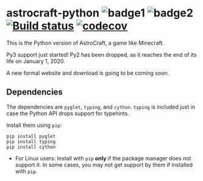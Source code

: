 # astrocraft-python ![badge1](https://img.shields.io/badge/maintainance-much-sucess.svg) ![badge2](https://img.shields.io/badge/runnable-yes-success.svg) [![Build status](https://ci.appveyor.com/api/projects/status/413so98eyitcn9jx/branch/master?svg=true)](https://ci.appveyor.com/project/r58Playz/astrocraft-python/branch/master) [![codecov](https://codecov.io/gh/r58Playz/astrocraft-python/branch/master/graph/badge.svg)](https://codecov.io/gh/r58Playz/astrocraft-python)


This is the Python version of AstroCraft, a game like Minecraft.

Py3 support just started! Py2 has been dropped, as it reaches the end of its life on January 1, 2020.

A new formal website and download is going to be coming soon.


## Dependencies

The dependencies are `pyglet`, `typing`, and `cython`. `typing` is included just in case the Python API drops support for typehints.

Install them using `pip`:
```
pip install pyglet
pip install typing
pip install cython
```
* For Linux users: Install with `pip` **only** if the package manager does not support it. In some cases, you may not get support by them if installed with `pip`.
